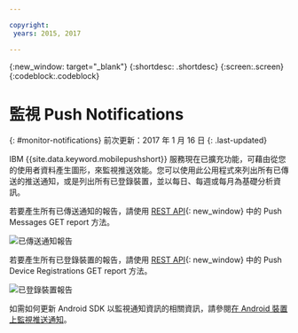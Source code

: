 ```yaml
---

copyright:
 years: 2015, 2017

---
```


{:new_window: target="_blank"}
{:shortdesc: .shortdesc}
{:screen:.screen}
{:codeblock:.codeblock}

# 監視 Push Notifications 
{: #monitor-notifications}
前次更新：2017 年 1 月 16 日
{: .last-updated}


IBM {{site.data.keyword.mobilepushshort}} 服務現在已擴充功能，可藉由從您的使用者資料產生圖形，來監視推送效能。您可以使用此公用程式來列出所有已傳送的推送通知，或是列出所有已登錄裝置，並以每日、每週或每月為基礎分析資訊。

若要產生所有已傳送通知的報告，請使用 [REST API](https://mobile.{DomainName}/imfpush/){: new_window} 中的 Push Messages GET report 方法。 

![已傳送通知報告](images/monitoring_messages.jpg)


若要產生所有已登錄裝置的報告，請使用 [REST API](https://mobile.{DomainName}/imfpush/){: new_window} 中的 Push Device Registrations GET report 方法。

![已登錄裝置報告](images/monitoring_devices.jpg)

如需如何更新 Android SDK 以監視通知資訊的相關資訊，請參閱[在 Android 裝置上監視推送通知](c_android_enable.html#android_monitor)。


 
